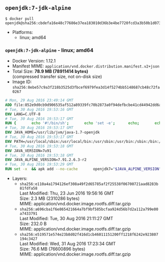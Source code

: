 ## `openjdk:7-jdk-alpine`

```console
$ docker pull openjdk@sha256:cbdefa16e48c77686e37ea183010d36b3e4be7720fcd3a3b50b1d073c79a776f
```

-	Platforms:
	-	linux; amd64

### `openjdk:7-jdk-alpine` - linux; amd64

-	Docker Version: 1.12.1
-	Manifest MIME: `application/vnd.docker.distribution.manifest.v2+json`
-	Total Size: **78.9 MB (78911414 bytes)**  
	(compressed transfer size, not on-disk size)
-	Image ID: `sha256:8ebe57c9a3f218b3525d3fbcef6979fea3d14f5274bb5148687cb48c72fa0267`

```dockerfile
# Mon, 29 Aug 2016 23:49:14 GMT
ADD file:852e9d0cb9d906535af512a89339fc70b2873a0f94defbcbe41cd44942dd6ac8 in / 
# Tue, 30 Aug 2016 19:53:16 GMT
ENV LANG=C.UTF-8
# Tue, 30 Aug 2016 19:53:17 GMT
RUN { 		echo '#!/bin/sh'; 		echo 'set -e'; 		echo; 		echo 'dirname "$(dirname "$(readlink -f "$(which javac || which java)")")"'; 	} > /usr/local/bin/docker-java-home 	&& chmod +x /usr/local/bin/docker-java-home
# Tue, 30 Aug 2016 19:53:17 GMT
ENV JAVA_HOME=/usr/lib/jvm/java-1.7-openjdk
# Tue, 30 Aug 2016 19:53:17 GMT
ENV PATH=/usr/local/sbin:/usr/local/bin:/usr/sbin:/usr/bin:/sbin:/bin:/usr/lib/jvm/java-1.7-openjdk/jre/bin:/usr/lib/jvm/java-1.7-openjdk/bin
# Tue, 30 Aug 2016 19:53:18 GMT
ENV JAVA_VERSION=7u91
# Tue, 30 Aug 2016 19:53:18 GMT
ENV JAVA_ALPINE_VERSION=7.91.2.6.3-r2
# Tue, 30 Aug 2016 19:53:29 GMT
RUN set -x 	&& apk add --no-cache 		openjdk7="$JAVA_ALPINE_VERSION" 	&& [ "$JAVA_HOME" = "$(docker-java-home)" ]
```

-	Layers:
	-	`sha256:e110a4a1794126ef308a49f2d65785af2f25538f06700721aad8283b81fdfa58`  
		Last Modified: Thu, 23 Jun 2016 19:56:16 GMT  
		Size: 2.3 MB (2310286 bytes)  
		MIME: application/vnd.docker.image.rootfs.diff.tar.gzip
	-	`sha256:a696cba1f6e865421664a7bf9bf585bcfaa924d56b7d2a112a799e00a7433791`  
		Last Modified: Tue, 30 Aug 2016 21:11:27 GMT  
		Size: 232.0 B  
		MIME: application/vnd.docker.image.rootfs.diff.tar.gzip
	-	`sha256:e519571e574e23b8d02f416d1cb46011151200ff1218f6242e923807194c3427`  
		Last Modified: Wed, 31 Aug 2016 17:23:34 GMT  
		Size: 76.6 MB (76600896 bytes)  
		MIME: application/vnd.docker.image.rootfs.diff.tar.gzip
